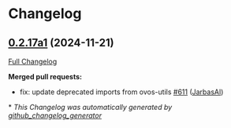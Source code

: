 # Changelog

## [0.2.17a1](https://github.com/OpenVoiceOS/ovos-core/tree/0.2.17a1) (2024-11-21)

[Full Changelog](https://github.com/OpenVoiceOS/ovos-core/compare/0.2.16...0.2.17a1)

**Merged pull requests:**

- fix: update deprecated imports from ovos-utils [\#611](https://github.com/OpenVoiceOS/ovos-core/pull/611) ([JarbasAl](https://github.com/JarbasAl))



\* *This Changelog was automatically generated by [github_changelog_generator](https://github.com/github-changelog-generator/github-changelog-generator)*
